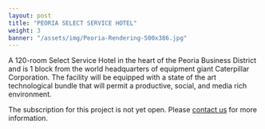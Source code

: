 ```yaml
---
layout: post
title: "PEORIA SELECT SERVICE HOTEL"
weight: 3
banner: "/assets/img/Peoria-Rendering-500x386.jpg"
---
```


A 120-room Select Service Hotel in the heart of the Peoria Business District and is 1 block from the world headquarters of equipment giant Caterpillar Corporation.  The facility will be equipped with a state of the art technological bundle that will permit a productive, social, and media rich environment.

The subscription for this project is not yet open.  Please [contact us](./contact) for more information.